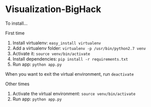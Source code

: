 # Visualization-BigHack


To install...

First time
1) Install virtualenv: `easy_install virtualenv`
2) Add a virtualenv folder: `virtualenv -p /usr/bin/python2.7 venv`
3) Activate it: `source venv/bin/activate`
4) Install dependencies: `pip install -r requirements.txt`
5) Run app: `python app.py`


When you want to exit the virtual environment, run `deactivate`

Other times
1) Activate the virtual environment: `source venv/bin/activate`
2) Run app: `python app.py`